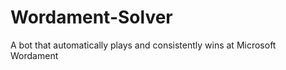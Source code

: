 Wordament-Solver
================

A bot that automatically plays and consistently wins at Microsoft Wordament
